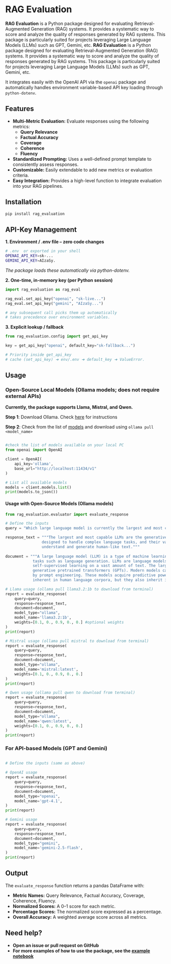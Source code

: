 # RAG Evaluation

**RAG Evaluation** is a Python package designed for evaluating Retrieval-Augmented Generation (RAG) systems. It provides a systematic way to score and analyze the quality of responses generated by RAG systems. This package is particularly suited for projects leveraging Large Language Models (LLMs) such as GPT, Gemini, etc.
**RAG Evaluation** is a Python package designed for evaluating Retrieval-Augmented Generation (RAG) systems. It provides a systematic way to score and analyze the quality of responses generated by RAG systems. This package is particularly suited for projects leveraging Large Language Models (LLMs) such as GPT, Gemini, etc.

It integrates easily with the OpenAI API via the `openai` package and automatically handles environment variable-based API key loading through `python-dotenv`.

## Features

- **Multi-Metric Evaluation:** Evaluate responses using the following metrics:
  - **Query Relevance**
  - **Factual Accuracy**
  - **Coverage**
  - **Coherence**
  - **Fluency**
- **Standardized Prompting:** Uses a well-defined prompt template to consistently assess responses.
- **Customizable:** Easily extendable to add new metrics or evaluation criteria.
- **Easy Integration:** Provides a high-level function to integrate evaluation into your RAG pipelines.

## Installation

```bash
pip install rag_evaluation
```

## API-Key Management
**1. Environment / .env file – zero code changes**

```bash
# .env  or exported in your shell
OPENAI_API_KEY=sk-...
GEMINI_API_KEY=AIzaSy.
```
*The package loads these automatically via python-dotenv.*

**2. One-time, in-memory key (per Python session)**

```python
import rag_evaluation as rag_eval

rag_eval.set_api_key("openai", "sk-live...")
rag_eval.set_api_key("gemini", "AIzaSy...")

# any subsequent call picks them up automatically
# takes precedence over environment variables.

```

**3. Explicit lookup / fallback**

```python
from rag_evaluation.config import get_api_key

key = get_api_key("openai", default_key="sk-fallback...")

# Priority inside get_api_key
# cache (set_api_key) ➜ env/.env ➜ default_key ➜ ValueError.

```


## Usage
### Open-Source Local Models (Ollama models; does not require external APIs)
**Currently, the package supports Llama, Mistral, and Qwen.**

**Step 1**: Download Ollama. Check [here](https://ollama.com/download) for instructions  <br>

**Step 2**:  Check from the list of [models](https://ollama.com/search) and download using `ollama pull <model_name>`

```python

#check the list of models available on your local PC
from openai import OpenAI

client = OpenAI(
    api_key='ollama',
    base_url="http://localhost:11434/v1"
)

# List all available models
models = client.models.list()
print(models.to_json())

```
#### Usage with Open-Source Models (Ollama models)


```python
from rag_evaluation.evaluator import evaluate_response

# Define the inputs
query = "Which large language model is currently the largest and most capable?"

response_text = """The largest and most capable LLMs are the generative pretrained transformers (GPTs). These models are 
                designed to handle complex language tasks, and their vast number of parameters gives them the ability to 
                understand and generate human-like text."""
                 
document = """A large language model (LLM) is a type of machine learning model designed for natural language processing 
            tasks such as language generation. LLMs are language models with many parameters, and are trained with 
            self-supervised learning on a vast amount of text. The largest and most capable LLMs are 
            generative pretrained transformers (GPTs). Modern models can be fine-tuned for specific tasks or guided 
            by prompt engineering. These models acquire predictive power regarding syntax, semantics, and ontologies 
            inherent in human language corpora, but they also inherit inaccuracies and biases present in the data they are trained in."""

# Llama usage (ollama pull llama3.2:1b to download from terminal)
report = evaluate_response(
    query=query,
    response=response_text,
    document=document,
    model_type="ollama",
    model_name='llama3.2:1b',
    weights=[0.1, 0., 0.9, 0., 0.] #optional weights
)
print(report)

# Mistral usage (ollama pull mistral to download from terminal)
report = evaluate_response(
    query=query,
    response=response_text,
    document=document,
    model_type="ollama",
    model_name='mistral:latest',
    weights=[0.1, 0., 0.9, 0., 0.]
)
print(report)

# Qwen usage (ollama pull qwen to download from terminal)
report = evaluate_response(
    query=query,
    response=response_text,
    document=document,
    model_type="ollama",
    model_name='qwen:latest',
    weights=[0.1, 0., 0.9, 0., 0.]
)
print(report)

```

### For API-based Models (GPT and Gemini)
```python

# Define the inputs (same as above)

# OpenAI usage 
report = evaluate_response(
    query=query,
    response=response_text,
    document=document,
    model_type="openai",
    model_name='gpt-4.1',
)
print(report)

# Gemini usage 
report = evaluate_response(
    query=query,
    response=response_text,
    document=document,
    model_type="gemini",
    model_name='gemini-2.5-flash',
)
print(report)

```

## Output

The `evaluate_response` function returns a pandas DataFrame with:
- **Metric Names:** Query Relevance, Factual Accuracy, Coverage, Coherence, Fluency.
- **Normalized Scores:** A 0–1 score for each metric.
- **Percentage Scores:** The normalized score expressed as a percentage.
- **Overall Accuracy:** A weighted average score across all metrics.

## Need help?
- **Open an issue or pull request on GitHub**  
- **For more examples of how to use the package, see the [example notebook](https://github.com/OlaAkindele/rag_evaluation/blob/main/rag_evaluation_notebook.ipynb)**
